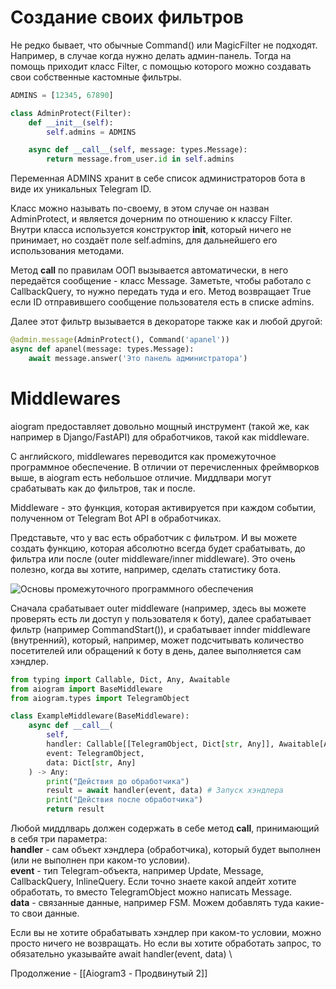 # Создание своих фильтров

Не редко бывает, что обычные Command() или MagicFilter не подходят. Например, в случае когда нужно делать админ-панель. Тогда на помощь приходит класс Filter, с помощью которого можно создавать свои собственные кастомные фильтры.

```python
ADMINS = [12345, 67890]

class AdminProtect(Filter):
    def __init__(self):
        self.admins = ADMINS

    async def __call__(self, message: types.Message):
        return message.from_user.id in self.admins
```

Переменная ADMINS хранит в себе список администраторов бота в виде их уникальных Telegram ID.

Класс можно называть по-своему, в этом случае он назван AdminProtect, и является дочерним по отношению к классу Filter. Внутри класса используется конструктор __init__, который ничего не принимает, но создаёт поле self.admins, для дальнейшего его использования методами.

Метод __call__ по правилам ООП вызывается автоматически, в него передаётся сообщение - класс Message. Заметьте, чтобы работало с CallbackQuery, то нужно передать туда и его. Метод возвращает True если ID отправившего сообщение пользователя есть в списке admins.

Далее этот фильтр вызывается в декораторе также как и любой другой:

```python
@admin.message(AdminProtect(), Command('apanel'))
async def apanel(message: types.Message):
    await message.answer('Это панель администратора')
```

# Middlewares

aiogram предоставляет довольно мощный инструмент (такой же, как например в Django/FastAPI) для обработчиков, такой как middleware.

С английского, middlewares переводится как промежуточное программное обеспечение. В отличии от перечисленных фреймворков выше, в aiogram есть небольшое отличие. Миддлвари могут срабатывать как до фильтров, так и после.

Middleware - это функция, которая активируется при каждом событии, полученном от Telegram Bot API в обработчиках.

  
Представьте, что у вас есть обработчик с фильтром. И вы можете создать функцию, которая абсолютно всегда будет срабатывать, до фильтра или после (outer middleware/inner middleware). Это очень полезно, когда вы хотите, например, сделать статистику бота.

![Основы промежуточного программного обеспечения](https://docs.aiogram.dev/en/latest/_images/basics_middleware.png)

Сначала срабатывает outer middleware (например, здесь вы можете проверять есть ли доступ у пользователя к боту), далее срабатывает фильтр (например CommandStart()), и срабатывает innder middleware (внутренний), который, например, может подсчитывать количество посетителей или обращений к боту в день, далее выполняется сам хэндлер.

```python
from typing import Callable, Dict, Any, Awaitable
from aiogram import BaseMiddleware
from aiogram.types import TelegramObject

class ExampleMiddleware(BaseMiddleware):
    async def __call__(
        self,
        handler: Callable[[TelegramObject, Dict[str, Any]], Awaitable[Any]],
        event: TelegramObject,
        data: Dict[str, Any]
    ) -> Any:
        print("Действия до обработчика")
        result = await handler(event, data) # Запуск хэндлера
        print("Действия после обработчика")
        return result
```

Любой миддлварь должен содержать в себе метод __call__, принимающий в себя три параметра:  
**handler** - сам объект хэндлера (обработчика), который будет выполнен (или не выполнен при каком-то условии).  
**event** - тип Telegram-объекта, например Update, Message, CallbackQuery, InlineQuery. Если точно знаете какой апдейт хотите обработать, то вместо TelegramObject можно написать Message.  
**data** - связанные данные, например FSM. Можем добавлять туда какие-то свои данные.

Если вы не хотите обрабатывать хэндлер при каком-то условии, можно просто ничего не возвращать. Но если вы хотите обработать запрос, то обязательно указывайте await handler(event, data)
\


Продолжение - [[Aiogram3 -  Продвинутый 2]]